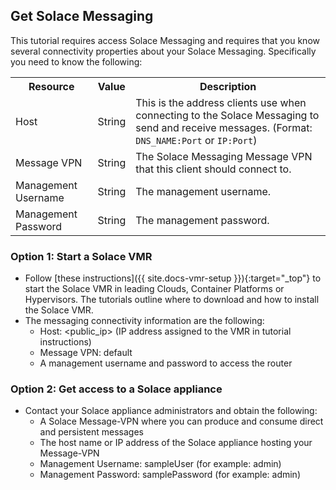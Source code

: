 
## Get Solace Messaging

This tutorial requires access Solace Messaging and requires that you know several connectivity properties about your Solace Messaging. Specifically you need to know the following:

<table>
  <tr>
    <th>Resource</th>
    <th>Value</th>
    <th>Description</th>
  </tr>
  <tr>
    <td>Host</td>
    <td>String</td>
    <td>This is the address clients use when connecting to the Solace Messaging to send and receive messages. (Format: <code>DNS_NAME:Port</code> or <code>IP:Port</code>)</td>
  </tr>
  <tr>
    <td>Message VPN</td>
    <td>String</td>
    <td>The Solace Messaging Message VPN that this client should connect to. </td>
  </tr>
  <tr>
    <td>Management Username</td>
    <td>String</td>
    <td>The management username.</td>
  </tr>
  <tr>
    <td>Management Password</td>
    <td>String</td>
    <td>The management password.</td>
  </tr>
</table>

### Option 1: Start a Solace VMR

* Follow [these instructions]({{ site.docs-vmr-setup }}){:target="_top"} to start the Solace VMR in leading Clouds, Container Platforms or Hypervisors. The tutorials outline where to download and how to install the Solace VMR.
* The messaging connectivity information are the following:
    * Host: \<public_ip> (IP address assigned to the VMR in tutorial instructions)
    * Message VPN: default
    * A management username and password to access the router

### Option 2: Get access to a Solace appliance

* Contact your Solace appliance administrators and obtain the following:
    * A Solace Message-VPN where you can produce and consume direct and persistent messages
    * The host name or IP address of the Solace appliance hosting your Message-VPN
    * Management Username: sampleUser (for example: admin)
    * Management Password: samplePassword (for example: admin)